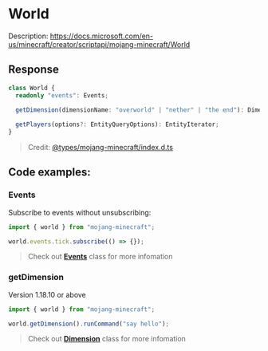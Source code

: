 # World

Description: https://docs.microsoft.com/en-us/minecraft/creator/scriptapi/mojang-minecraft/World

## Response

```ts
class World {
  readonly "events": Events;

  getDimension(dimensionName: "overworld" | "nether" | "the end"): Dimension;
  
  getPlayers(options?: EntityQueryOptions): EntityIterator;
}
```

> Credit: [@types/mojang-minecraft/index.d.ts](https://github.com/DefinitelyTyped/DefinitelyTyped/blob/master/types/mojang-minecraft/index.d.ts)

## Code examples:

### Events

Subscribe to events without unsubscribing:

```js
import { world } from "mojang-minecraft";

world.events.tick.subscribe(() => {});
```

> Check out [**Events**](https://github.com/jaylydev/gametest-example/tree/main/mojang-minecraft/classes/Events.md) class for more infomation

### getDimension

Version 1.18.10 or above

```js
import { world } from "mojang-minecraft";

world.getDimension().runCommand("say hello");
```

> Check out [**Dimension**](https://github.com/jaylydev/gametest-example/tree/main/mojang-minecraft/classes/Dimension.md) class for more infomation
